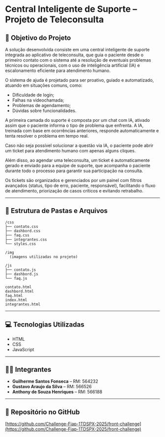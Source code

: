 # Central Inteligente de Suporte – Projeto de Teleconsulta

## 📌 Objetivo do Projeto

A solução desenvolvida consiste em uma central inteligente de suporte integrada ao aplicativo de teleconsulta, que guia o paciente desde o primeiro contato com o sistema até a resolução de eventuais problemas técnicos ou operacionais, com o uso de inteligência artificial (IA) e escalonamento eficiente para atendimento humano.

O sistema de ajuda é projetado para ser proativo, guiado e automatizado, atuando em situações comuns, como:

- Dificuldade de login;
- Falhas na videochamada;
- Problemas de agendamento;
- Dúvidas sobre funcionalidades.

A primeira camada do suporte é composta por um chat com IA, ativado assim que o paciente informa o tipo de problema que enfrenta. A IA, treinada com base em ocorrências anteriores, responde automaticamente e tenta resolver o problema em tempo real. 

Caso não seja possível solucionar a questão via IA, o paciente pode abrir um ticket para atendimento humano com apenas alguns cliques.

Além disso, ao agendar uma teleconsulta, um ticket é automaticamente gerado e enviado para a equipe de suporte, que acompanha o paciente durante todo o processo para garantir sua participação na consulta.

Os tickets são organizados e gerenciados por um painel com filtros avançados (status, tipo de erro, paciente, responsável), facilitando o fluxo de atendimento, priorização de casos críticos e evitando retrabalho.

---

## 📁 Estrutura de Pastas e Arquivos

```
/css
├── contato.css
├── dashbord.css
├── faq.css
├── integrantes.css
└── styles.css

/img
  (imagens utilizadas no projeto)

/js
├── contato.js
├── dashbord.js
└── faq.js

contato.html  
dashbord.html  
faq.html  
index.html  
integrantes.html  

```


---

## 💻 Tecnologias Utilizadas

- HTML
- CSS
- JavaScript

---

## 👨‍💻 Integrantes

- **Guilherme Santos Fonseca** – RM: 564232  
- **Gustavo Araujo da Silva** – RM: 566526  
- **Anthony de Souza Henriques** – RM: 566188  

---

## 🔗 Repositório no GitHub

[https://github.com/Challenge-Fiap-1TDSPX-2025/front-challenge](https://github.com/Challenge-Fiap-1TDSPX-2025/front-challenge)
